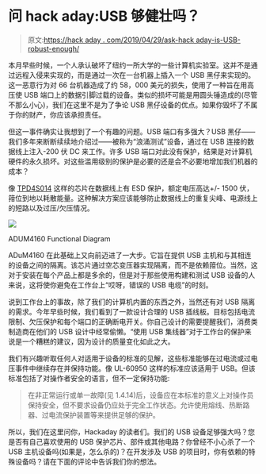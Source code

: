 # 问 hack aday:USB 够健壮吗？

> 原文:[https://hack aday . com/2019/04/29/ask-hack aday-is-USB-robust-enough/](https://hackaday.com/2019/04/29/ask-hackaday-is-usb-robust-enough/)

本月早些时候，一个人承认破坏了纽约一所大学的一些计算机实验室。这并不是通过远程入侵来实现的，而是通过一次在一台机器上插入一个 USB 黑仔来实现的。这一恶意行为对 66 台机器造成了约 58，000 美元的损失，使用了一种旨在用高压使 USB 端口上的数据引脚过载的设备。类似的损坏可能是用圆头锤造成的(尽管不那么小心)，我们在这里不是为了争论 USB 黑仔设备的优点。如果你毁坏了不属于你的财产，你应该承担责任。

但这一事件确实让我想到了一个有趣的问题。USB 端口有多强大？USB 黑仔——我们多年来断断续续地介绍过——被称为“浪涌测试”设备，通过在 USB 连接的数据线上注入-200 伏 DC 来工作。许多 USB 端口对此没有保护，结果是对计算机硬件的永久损坏。对这些滥用级别的保护是必要的还是会不必要地增加我们机器的成本？

像 [TPD4S014](https://www.ti.com/product/TPD4S014/) 这样的芯片在数据线上有 ESD 保护，额定电压高达+/- 1500 伏，箝位到地以耗散能量。这种解决方案应该能够防止数据线上的重复尖峰、电源线上的短路以及过压/欠压情况。

[![](../Images/3bccb85d3442be101a144848f8da6791.png)](https://hackaday.com/wp-content/uploads/2019/04/ADUM4160-functional-diagram-themed.png)

ADUM4160 Functional Diagram

ADuM4160 在此基础上又向前迈进了一大步。它旨在提供 USB 主机和与其相连的设备之间的隔离。该芯片通过空芯变压器实现隔离，而不是依赖箝位。当然，这对于安装在每个产品上都是多余的，但是对于那些使用构建和测试 USB 设备的人来说，这将使你避免在工作台上“哎呀，错误的 USB 电缆”的时刻。

说到工作台上的事故，除了我们的计算机内置的东西之外，当然还有对 USB 隔离的需求。今年早些时候，我们看到了一款设计合理的 USB 插线板。目标包括电流限制、欠压保护和每个端口的正确断电开关。你自己设计的需要提醒我们，消费类制造商在他们的 USB 设计中经常偷懒。“使用 USB 集线器”对于工作台的保护来说是一个糟糕的建议，因为设计的质量变化如此之大。

我们有兴趣听取任何人对适用于设备的标准的见解，这些标准能够在过电流或过电压事件中继续存在并保持功能。像 UL-60950 这样的标准应该适用于 USB。但该标准包括了对操作者安全的语言，但不一定保持功能:

> 在非正常运行或单一故障(见 1.4.14)后，设备应在本标准的意义上对操作员保持安全，但不要求设备仍应处于完全工作状态。允许使用熔线、热断路器、过电流保护装置等来提供足够的保护。

所以，我们在这里问你，Hackaday 的读者们。我们的 USB 设备足够强大吗？您是否有自己喜欢使用的 USB 保护芯片、部件或其他电路？你曾经不小心杀了一个 USB 主机设备吗(如果是，怎么杀的)？在开发涉及 USB 的项目时，你有依赖的特殊设备吗？请在下面的评论中告诉我们你的想法。